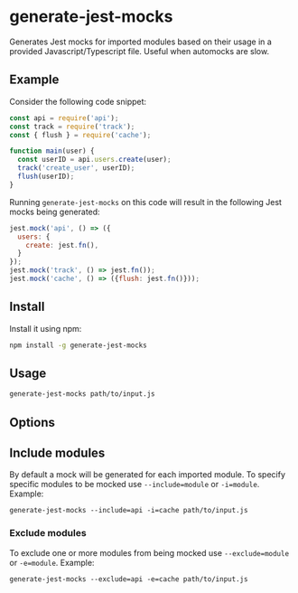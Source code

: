 # generate-jest-mocks

Generates Jest mocks for imported modules based on their usage in a provided Javascript/Typescript file. Useful when automocks are slow.

## Example

Consider the following code snippet:

```js
const api = require('api');
const track = require('track');
const { flush } = require('cache');

function main(user) {
  const userID = api.users.create(user);
  track('create_user', userID);
  flush(userID);
}
```

Running `generate-jest-mocks` on this code will result in the following Jest mocks being generated:

```js
jest.mock('api', () => ({
  users: {
    create: jest.fn(),
  }
});
jest.mock('track', () => jest.fn());
jest.mock('cache', () => ({flush: jest.fn()}));

```

## Install

Install it using npm:

```bash
npm install -g generate-jest-mocks
```

## Usage

```bash
generate-jest-mocks path/to/input.js
```

## Options

## Include modules

By default a mock will be generated for each imported module. To specify specific modules to be mocked use `--include=module` or `-i=module`. Example:

```
generate-jest-mocks --include=api -i=cache path/to/input.js
```

### Exclude modules

To exclude one or more modules from being mocked use `--exclude=module` or `-e=module`. Example:

```
generate-jest-mocks --exclude=api -e=cache path/to/input.js
```
